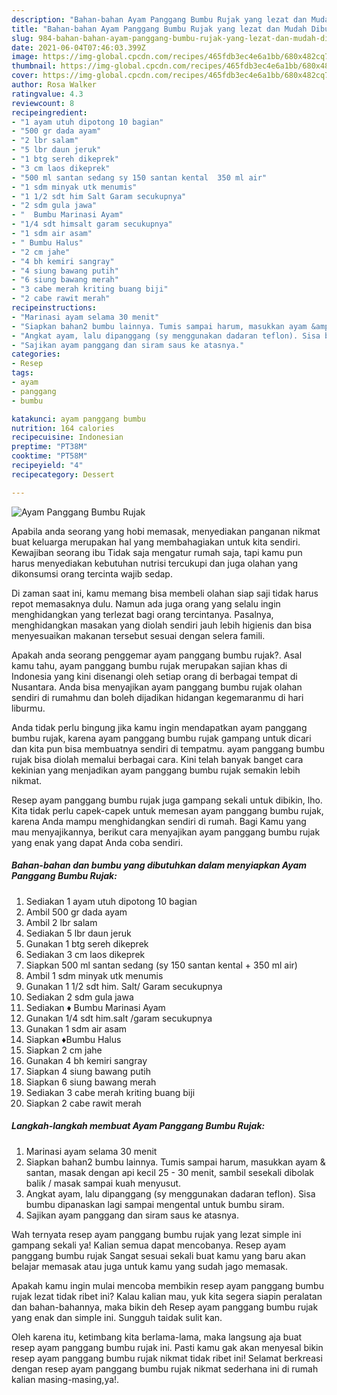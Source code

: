 ```yaml
---
description: "Bahan-bahan Ayam Panggang Bumbu Rujak yang lezat dan Mudah Dibuat"
title: "Bahan-bahan Ayam Panggang Bumbu Rujak yang lezat dan Mudah Dibuat"
slug: 984-bahan-bahan-ayam-panggang-bumbu-rujak-yang-lezat-dan-mudah-dibuat
date: 2021-06-04T07:46:03.399Z
image: https://img-global.cpcdn.com/recipes/465fdb3ec4e6a1bb/680x482cq70/ayam-panggang-bumbu-rujak-foto-resep-utama.jpg
thumbnail: https://img-global.cpcdn.com/recipes/465fdb3ec4e6a1bb/680x482cq70/ayam-panggang-bumbu-rujak-foto-resep-utama.jpg
cover: https://img-global.cpcdn.com/recipes/465fdb3ec4e6a1bb/680x482cq70/ayam-panggang-bumbu-rujak-foto-resep-utama.jpg
author: Rosa Walker
ratingvalue: 4.3
reviewcount: 8
recipeingredient:
- "1 ayam utuh dipotong 10 bagian"
- "500 gr dada ayam"
- "2 lbr salam"
- "5 lbr daun jeruk"
- "1 btg sereh dikeprek"
- "3 cm laos dikeprek"
- "500 ml santan sedang sy 150 santan kental  350 ml air"
- "1 sdm minyak utk menumis"
- "1 1/2 sdt him Salt Garam secukupnya"
- "2 sdm gula jawa"
- "  Bumbu Marinasi Ayam"
- "1/4 sdt himsalt garam secukupnya"
- "1 sdm air asam"
- " Bumbu Halus"
- "2 cm jahe"
- "4 bh kemiri sangray"
- "4 siung bawang putih"
- "6 siung bawang merah"
- "3 cabe merah kriting buang biji"
- "2 cabe rawit merah"
recipeinstructions:
- "Marinasi ayam selama 30 menit"
- "Siapkan bahan2 bumbu lainnya. Tumis sampai harum, masukkan ayam &amp; santan, masak dengan api kecil 25 - 30 menit, sambil sesekali dibolak balik / masak sampai kuah menyusut."
- "Angkat ayam, lalu dipanggang (sy menggunakan dadaran teflon). Sisa bumbu dipanaskan lagi sampai mengental untuk bumbu siram."
- "Sajikan ayam panggang dan siram saus ke atasnya."
categories:
- Resep
tags:
- ayam
- panggang
- bumbu

katakunci: ayam panggang bumbu 
nutrition: 164 calories
recipecuisine: Indonesian
preptime: "PT38M"
cooktime: "PT58M"
recipeyield: "4"
recipecategory: Dessert

---
```



![Ayam Panggang Bumbu Rujak](https://img-global.cpcdn.com/recipes/465fdb3ec4e6a1bb/680x482cq70/ayam-panggang-bumbu-rujak-foto-resep-utama.jpg)

Apabila anda seorang yang hobi memasak, menyediakan panganan nikmat buat keluarga merupakan hal yang membahagiakan untuk kita sendiri. Kewajiban seorang ibu Tidak saja mengatur rumah saja, tapi kamu pun harus menyediakan kebutuhan nutrisi tercukupi dan juga olahan yang dikonsumsi orang tercinta wajib sedap.

Di zaman  saat ini, kamu memang bisa membeli olahan siap saji tidak harus repot memasaknya dulu. Namun ada juga orang yang selalu ingin menghidangkan yang terlezat bagi orang tercintanya. Pasalnya, menghidangkan masakan yang diolah sendiri jauh lebih higienis dan bisa menyesuaikan makanan tersebut sesuai dengan selera famili. 



Apakah anda seorang penggemar ayam panggang bumbu rujak?. Asal kamu tahu, ayam panggang bumbu rujak merupakan sajian khas di Indonesia yang kini disenangi oleh setiap orang di berbagai tempat di Nusantara. Anda bisa menyajikan ayam panggang bumbu rujak olahan sendiri di rumahmu dan boleh dijadikan hidangan kegemaranmu di hari liburmu.

Anda tidak perlu bingung jika kamu ingin mendapatkan ayam panggang bumbu rujak, karena ayam panggang bumbu rujak gampang untuk dicari dan kita pun bisa membuatnya sendiri di tempatmu. ayam panggang bumbu rujak bisa diolah memalui berbagai cara. Kini telah banyak banget cara kekinian yang menjadikan ayam panggang bumbu rujak semakin lebih nikmat.

Resep ayam panggang bumbu rujak juga gampang sekali untuk dibikin, lho. Kita tidak perlu capek-capek untuk memesan ayam panggang bumbu rujak, karena Anda mampu menghidangkan sendiri di rumah. Bagi Kamu yang mau menyajikannya, berikut cara menyajikan ayam panggang bumbu rujak yang enak yang dapat Anda coba sendiri.

<!--inarticleads1-->

##### Bahan-bahan dan bumbu yang dibutuhkan dalam menyiapkan Ayam Panggang Bumbu Rujak:

1. Sediakan 1 ayam utuh dipotong 10 bagian
1. Ambil 500 gr dada ayam
1. Ambil 2 lbr salam
1. Sediakan 5 lbr daun jeruk
1. Gunakan 1 btg sereh dikeprek
1. Sediakan 3 cm laos dikeprek
1. Siapkan 500 ml santan sedang (sy 150 santan kental + 350 ml air)
1. Ambil 1 sdm minyak utk menumis
1. Gunakan 1 1/2 sdt him. Salt/ Garam secukupnya
1. Sediakan 2 sdm gula jawa
1. Sediakan  ♦️ Bumbu Marinasi Ayam
1. Gunakan 1/4 sdt him.salt /garam secukupnya
1. Gunakan 1 sdm air asam
1. Siapkan  ♦️Bumbu Halus
1. Siapkan 2 cm jahe
1. Gunakan 4 bh kemiri sangray
1. Siapkan 4 siung bawang putih
1. Siapkan 6 siung bawang merah
1. Sediakan 3 cabe merah kriting buang biji
1. Siapkan 2 cabe rawit merah




<!--inarticleads2-->

##### Langkah-langkah membuat Ayam Panggang Bumbu Rujak:

1. Marinasi ayam selama 30 menit
1. Siapkan bahan2 bumbu lainnya. Tumis sampai harum, masukkan ayam &amp; santan, masak dengan api kecil 25 - 30 menit, sambil sesekali dibolak balik / masak sampai kuah menyusut.
1. Angkat ayam, lalu dipanggang (sy menggunakan dadaran teflon). Sisa bumbu dipanaskan lagi sampai mengental untuk bumbu siram.
1. Sajikan ayam panggang dan siram saus ke atasnya.




Wah ternyata resep ayam panggang bumbu rujak yang lezat simple ini gampang sekali ya! Kalian semua dapat mencobanya. Resep ayam panggang bumbu rujak Sangat sesuai sekali buat kamu yang baru akan belajar memasak atau juga untuk kamu yang sudah jago memasak.

Apakah kamu ingin mulai mencoba membikin resep ayam panggang bumbu rujak lezat tidak ribet ini? Kalau kalian mau, yuk kita segera siapin peralatan dan bahan-bahannya, maka bikin deh Resep ayam panggang bumbu rujak yang enak dan simple ini. Sungguh taidak sulit kan. 

Oleh karena itu, ketimbang kita berlama-lama, maka langsung aja buat resep ayam panggang bumbu rujak ini. Pasti kamu gak akan menyesal bikin resep ayam panggang bumbu rujak nikmat tidak ribet ini! Selamat berkreasi dengan resep ayam panggang bumbu rujak nikmat sederhana ini di rumah kalian masing-masing,ya!.

